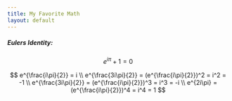 ```yaml
---
title: My Favorite Math
layout: default
---
```


##### Eulers Identity:

$$
e^{i\pi} + 1 = 0
$$

$$
e^{\frac{i\pi}{2}} = i  \\
e^{\frac{3i\pi}{2}} = (e^{\frac{i\pi}{2}})^2 = i^2 = -1  \\
e^{\frac{3i\pi}{2}} = (e^{\frac{i\pi}{2}})^3 = i^3 = -i  \\
e^{2i\pi}           = (e^{\frac{i\pi}{2}})^4 = i^4 = 1
$$
